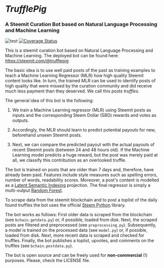 # *TrufflePig*
### A Steemit Curation Bot based on Natural Language Processing and  Machine Learning

![test](https://travis-ci.org/SmokinCaterpillar/TrufflePig.svg?branch=master)
[![Coverage Status](https://coveralls.io/repos/github/SmokinCaterpillar/TrufflePig/badge.svg?branch=master)](https://coveralls.io/github/SmokinCaterpillar/TrufflePig?branch=master)

This is a steemit curation bot based on Natural Language Processing and Machine Learning.
The deployed bot can be found here: https://steemit.com/@trufflepig

The basic idea is to use well paid posts of the past as training examples to teach a Machine Learning Regressor (MLR) how high quality Steemit content looks like. In turn, the trained MLR can be used to identify posts of high quality that were missed by the curation community and did receive much less payment than they deserved. We call this posts *truffles*.

The general idea of this bot is the following:

1. We train a Machine Learning regressor (MLR) using Steemit posts as inputs and the corresponding Steem Dollar (SBD) rewards and votes as outputs.

2. Accordingly, the MLR should learn to predict potential payouts for new, beforehand unseen Steemit posts.

3. Next, we can compare the predicted payout with the actual payouts of recent Steemit posts (between 24 and 48 hours old). If the Machine Learning model predicts a huge reward, but the post was merely paid at all, we classify this contribution as an overlooked truffle.

The bot is trained on posts that are older than 7 days and, therefore, have already been paid. Features include style measures such as spelling errors, number of words, readability scores. Moreover, a post's content is modelled as a [Latent Semantic Indexing](https://de.wikipedia.org/wiki/Latent_Semantic_Analysis) projection. The final regressor is simply a multi-output [Random Forest](http://scikit-learn.org/stable/modules/generated/sklearn.ensemble.RandomForestRegressor.html).

To scrape data from the steemit blockchain and to post a toplist of the daily found truffles the bot uses the official [Steem Python](https://github.com/steemit/steem-python) library.

The bot works as follows: First older data is scraped from the blockchain (see `bchain.getdata.py`) or, if possible, loaded from disk. Next, the scraped posts are filtered and preprocessed (see `preprocessing.py`). Subsequently, a model is trained on the processed data (see `model.py`) or, if possible, loaded from disk. Next, more recent data is scraped and checked for truffles. Finally, the bot publishes a toplist, upvotes, and comments on the truffles (see `bchain.postdata.py`).

The bot is open source and can be freely used for **non-commercial** (!) purposes. Please, check the LICENSE file.


